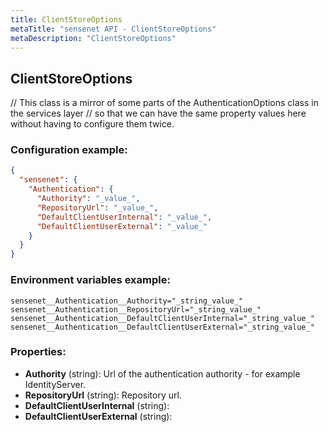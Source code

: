 ```yaml
---
title: ClientStoreOptions
metaTitle: "sensenet API - ClientStoreOptions"
metaDescription: "ClientStoreOptions"
---
```


## ClientStoreOptions

// This class is a mirror of some parts of the AuthenticationOptions class in the services layer
// so that we can have the same property values here without having to configure them twice.

### Configuration example:
``` json
{
  "sensenet": {
    "Authentication": {
      "Authority": "_value_",
      "RepositoryUrl": "_value_",
      "DefaultClientUserInternal": "_value_",
      "DefaultClientUserExternal": "_value_"
    }
  }
}
```
### Environment variables example:
```
sensenet__Authentication__Authority="_string_value_"
sensenet__Authentication__RepositoryUrl="_string_value_"
sensenet__Authentication__DefaultClientUserInternal="_string_value_"
sensenet__Authentication__DefaultClientUserExternal="_string_value_"
```
### Properties:
- **Authority** (string): Url of the authentication authority - for example IdentityServer.
- **RepositoryUrl** (string): Repository url.
- **DefaultClientUserInternal** (string): 
- **DefaultClientUserExternal** (string): 

